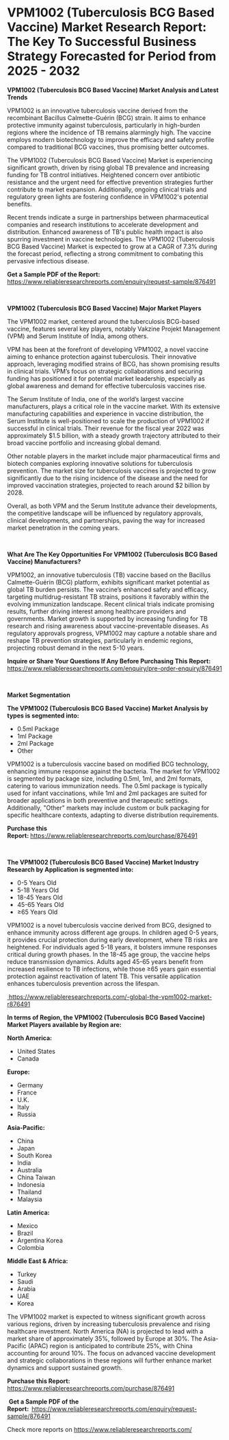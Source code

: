 <p><h1>VPM1002 (Tuberculosis BCG Based Vaccine) Market Research Report: The Key To Successful Business Strategy Forecasted for Period from 2025 - 2032</h1></p><p><strong>VPM1002 (Tuberculosis BCG Based Vaccine) Market Analysis and Latest Trends</strong></p>
<p><p>VPM1002 is an innovative tuberculosis vaccine derived from the recombinant Bacillus Calmette-Guérin (BCG) strain. It aims to enhance protective immunity against tuberculosis, particularly in high-burden regions where the incidence of TB remains alarmingly high. The vaccine employs modern biotechnology to improve the efficacy and safety profile compared to traditional BCG vaccines, thus promising better outcomes.</p><p>The VPM1002 (Tuberculosis BCG Based Vaccine) Market is experiencing significant growth, driven by rising global TB prevalence and increasing funding for TB control initiatives. Heightened concern over antibiotic resistance and the urgent need for effective prevention strategies further contribute to market expansion. Additionally, ongoing clinical trials and regulatory green lights are fostering confidence in VPM1002's potential benefits.</p><p>Recent trends indicate a surge in partnerships between pharmaceutical companies and research institutions to accelerate development and distribution. Enhanced awareness of TB's public health impact is also spurring investment in vaccine technologies. The VPM1002 (Tuberculosis BCG Based Vaccine) Market is expected to grow at a CAGR of 7.3% during the forecast period, reflecting a strong commitment to combating this pervasive infectious disease.</p></p>
<p><strong>Get a Sample PDF of the Report:&nbsp;</strong> <a href="https://www.reliableresearchreports.com/enquiry/request-sample/876491?utm_campaign=3492&utm_medium=2&utm_source=Github&utm_content=ia&utm_term=21032025&utm_id=vpm1002-tuberculosis-bcg-based-vaccine">https://www.reliableresearchreports.com/enquiry/request-sample/876491</a></p>
<p>&nbsp;</p>
<p><strong>VPM1002 (Tuberculosis BCG Based Vaccine) Major Market Players</strong></p>
<p><p>The VPM1002 market, centered around the tuberculosis BCG-based vaccine, features several key players, notably Vakzine Projekt Management (VPM) and Serum Institute of India, among others. </p><p>VPM has been at the forefront of developing VPM1002, a novel vaccine aiming to enhance protection against tuberculosis. Their innovative approach, leveraging modified strains of BCG, has shown promising results in clinical trials. VPM’s focus on strategic collaborations and securing funding has positioned it for potential market leadership, especially as global awareness and demand for effective tuberculosis vaccines rise.</p><p>The Serum Institute of India, one of the world’s largest vaccine manufacturers, plays a critical role in the vaccine market. With its extensive manufacturing capabilities and experience in vaccine distribution, the Serum Institute is well-positioned to scale the production of VPM1002 if successful in clinical trials. Their revenue for the fiscal year 2022 was approximately $1.5 billion, with a steady growth trajectory attributed to their broad vaccine portfolio and increasing global demand.</p><p>Other notable players in the market include major pharmaceutical firms and biotech companies exploring innovative solutions for tuberculosis prevention. The market size for tuberculosis vaccines is projected to grow significantly due to the rising incidence of the disease and the need for improved vaccination strategies, projected to reach around $2 billion by 2028.</p><p>Overall, as both VPM and the Serum Institute advance their developments, the competitive landscape will be influenced by regulatory approvals, clinical developments, and partnerships, paving the way for increased market penetration in the coming years.</p></p>
<p>&nbsp;</p>
<p><strong>What Are The Key Opportunities For VPM1002 (Tuberculosis BCG Based Vaccine) Manufacturers?</strong></p>
<p><p>VPM1002, an innovative tuberculosis (TB) vaccine based on the Bacillus Calmette-Guérin (BCG) platform, exhibits significant market potential as global TB burden persists. The vaccine’s enhanced safety and efficacy, targeting multidrug-resistant TB strains, positions it favorably within the evolving immunization landscape. Recent clinical trials indicate promising results, further driving interest among healthcare providers and governments. Market growth is supported by increasing funding for TB research and rising awareness about vaccine-preventable diseases. As regulatory approvals progress, VPM1002 may capture a notable share and reshape TB prevention strategies, particularly in endemic regions, projecting robust demand in the next 5-10 years.</p></p>
<p><strong>Inquire or Share Your Questions If Any Before Purchasing This Report:</strong> <a href="https://www.reliableresearchreports.com/enquiry/pre-order-enquiry/876491?utm_campaign=3492&utm_medium=2&utm_source=Github&utm_content=ia&utm_term=21032025&utm_id=vpm1002-tuberculosis-bcg-based-vaccine">https://www.reliableresearchreports.com/enquiry/pre-order-enquiry/876491</a></p>
<p>&nbsp;</p>
<p><strong>Market Segmentation</strong></p>
<p><strong>The VPM1002 (Tuberculosis BCG Based Vaccine) Market Analysis by types is segmented into:</strong></p>
<p><ul><li>0.5ml Package</li><li>1ml Package</li><li>2ml Package</li><li>Other</li></ul></p>
<p><p>VPM1002 is a tuberculosis vaccine based on modified BCG technology, enhancing immune response against the bacteria. The market for VPM1002 is segmented by package size, including 0.5ml, 1ml, and 2ml formats, catering to various immunization needs. The 0.5ml package is typically used for infant vaccinations, while 1ml and 2ml packages are suited for broader applications in both preventive and therapeutic settings. Additionally, "Other" markets may include custom or bulk packaging for specific healthcare contexts, adapting to diverse distribution requirements.</p></p>
<p><strong>Purchase this Report:&nbsp;</strong><a href="https://www.reliableresearchreports.com/purchase/876491?utm_campaign=3492&utm_medium=2&utm_source=Github&utm_content=ia&utm_term=21032025&utm_id=vpm1002-tuberculosis-bcg-based-vaccine">https://www.reliableresearchreports.com/purchase/876491</a></p>
<p>&nbsp;</p>
<p><strong>The VPM1002 (Tuberculosis BCG Based Vaccine) Market Industry Research by Application is segmented into:</strong></p>
<p><ul><li>0-5 Years Old</li><li>5-18 Years Old</li><li>18-45 Years Old</li><li>45-65 Years Old</li><li>≥65 Years Old</li></ul></p>
<p><p>VPM1002 is a novel tuberculosis vaccine derived from BCG, designed to enhance immunity across different age groups. In children aged 0-5 years, it provides crucial protection during early development, where TB risks are heightened. For individuals aged 5-18 years, it bolsters immune responses critical during growth phases. In the 18-45 age group, the vaccine helps reduce transmission dynamics. Adults aged 45-65 years benefit from increased resilience to TB infections, while those ≥65 years gain essential protection against reactivation of latent TB. This versatile application enhances tuberculosis prevention across the lifespan.</p></p>
<p><a href="https://www.reliableresearchreports.com/-global-the-vpm1002-market-r876491?utm_campaign=3492&utm_medium=2&utm_source=Github&utm_content=ia&utm_term=21032025&utm_id=vpm1002-tuberculosis-bcg-based-vaccine">&nbsp;https://www.reliableresearchreports.com/-global-the-vpm1002-market-r876491</a></p>
<p><strong>In terms of Region, the VPM1002 (Tuberculosis BCG Based Vaccine) Market Players available by Region are:</strong></p>
<p>
    <p> <strong> North America: </strong>
        <ul>
            <li>United States</li>
            <li>Canada</li>
        </ul>
        </p> 
    <p> <strong> Europe: </strong>
        <ul>
            <li>Germany</li>
            <li>France</li>
            <li>U.K.</li>
            <li>Italy</li>
            <li>Russia</li>
        </ul>
        </p> 
    <p> <strong> Asia-Pacific: </strong>
        <ul>
            <li>China</li>
            <li>Japan</li>
            <li>South Korea</li>
            <li>India</li>
            <li>Australia</li>
            <li>China Taiwan</li>
            <li>Indonesia</li>
            <li>Thailand</li>
            <li>Malaysia</li>
        </ul>
        </p> 
    <p> <strong> Latin America: </strong>
        <ul>
            <li>Mexico</li>
            <li>Brazil</li>
            <li>Argentina Korea</li>
            <li>Colombia</li>
        </ul>
        </p> 
    <p> <strong> Middle East & Africa: </strong>
        <ul>
            <li>Turkey</li>
            <li>Saudi</li>
            <li>Arabia</li>
            <li>UAE</li>
            <li>Korea</li>
        </ul>
    </p>
    </p>
<p><p>The VPM1002 market is expected to witness significant growth across various regions, driven by increasing tuberculosis prevalence and rising healthcare investment. North America (NA) is projected to lead with a market share of approximately 35%, followed by Europe at 30%. The Asia-Pacific (APAC) region is anticipated to contribute 25%, with China accounting for around 10%. The focus on advanced vaccine development and strategic collaborations in these regions will further enhance market dynamics and support sustained growth.</p></p>
<p><strong>Purchase this Report: </strong><a href="https://www.reliableresearchreports.com/purchase/876491?utm_campaign=3492&utm_medium=2&utm_source=Github&utm_content=ia&utm_term=21032025&utm_id=vpm1002-tuberculosis-bcg-based-vaccine">https://www.reliableresearchreports.com/purchase/876491</a></p>
<p>&nbsp;<strong>Get a Sample PDF of the Report:&nbsp;&nbsp;</strong><a href="https://www.reliableresearchreports.com/enquiry/request-sample/876491?utm_campaign=3492&utm_medium=2&utm_source=Github&utm_content=ia&utm_term=21032025&utm_id=vpm1002-tuberculosis-bcg-based-vaccine">https://www.reliableresearchreports.com/enquiry/request-sample/876491</a></p>
<p><strong></strong></p>
<p>Check more reports on <a href="https://www.reliableresearchreports.com/?utm_campaign=3492&utm_medium=2&utm_source=Github&utm_content=ia&utm_term=21032025&utm_id=vpm1002-tuberculosis-bcg-based-vaccine">https://www.reliableresearchreports.com/</a></p>
